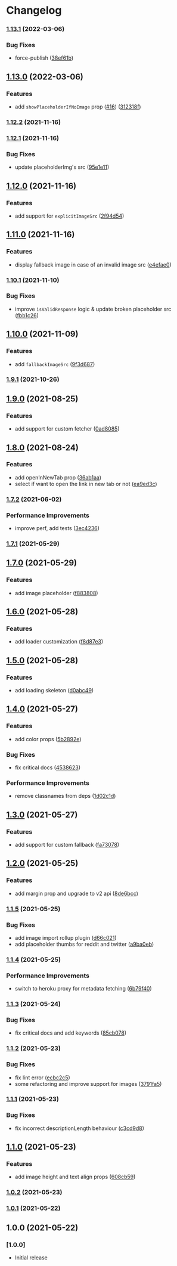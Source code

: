 # Changelog

### [1.13.1](https://github.com/dhaiwat10/react-link-preview/compare/v1.13.0...v1.13.1) (2022-03-06)


### Bug Fixes

* force-publish ([38ef61b](https://github.com/dhaiwat10/react-link-preview/commit/38ef61bea7ba7cbf65ac6e56d007834e997b86c4))

## [1.13.0](https://github.com/dhaiwat10/react-link-preview/compare/v1.12.2...v1.13.0) (2022-03-06)


### Features

* add `showPlaceholderIfNoImage` prop ([#16](https://github.com/dhaiwat10/react-link-preview/issues/16)) ([312318f](https://github.com/dhaiwat10/react-link-preview/commit/312318f9cab046e8cd60521d7529f84488fdb69b))

### [1.12.2](https://github.com/dhaiwat10/react-link-preview/compare/v1.12.1...v1.12.2) (2021-11-16)

### [1.12.1](https://github.com/dhaiwat10/react-link-preview/compare/v1.12.0...v1.12.1) (2021-11-16)


### Bug Fixes

* update placeholderImg's src ([95e1e11](https://github.com/dhaiwat10/react-link-preview/commit/95e1e113dd6134b15c5904d84393b34a681cde3e))

## [1.12.0](https://github.com/dhaiwat10/react-link-preview/compare/v1.11.0...v1.12.0) (2021-11-16)


### Features

*  add support for `explicitImageSrc` ([2f94d54](https://github.com/dhaiwat10/react-link-preview/commit/2f94d5433e33d2ae6d8dcba2799776e25ba04663))

## [1.11.0](https://github.com/dhaiwat10/react-link-preview/compare/v1.10.1...v1.11.0) (2021-11-16)


### Features

* display fallback image in case of an invalid image src ([e4efae0](https://github.com/dhaiwat10/react-link-preview/commit/e4efae02c65d9314f580f604db7b62f62c272057))

### [1.10.1](https://github.com/dhaiwat10/react-link-preview/compare/v1.10.0...v1.10.1) (2021-11-10)


### Bug Fixes

* improve `isValidResponse` logic & update broken placeholder src ([fbb1c26](https://github.com/dhaiwat10/react-link-preview/commit/fbb1c2668c89398c52a33146b475198e05593267))

## [1.10.0](https://github.com/dhaiwat10/react-link-preview/compare/v1.9.1...v1.10.0) (2021-11-09)


### Features

* add `fallbackImageSrc` ([9f3d687](https://github.com/dhaiwat10/react-link-preview/commit/9f3d6879a6c3eb0b63fff23412c07203669e86a1))

### [1.9.1](https://github.com/dhaiwat10/react-link-preview/compare/v1.9.0...v1.9.1) (2021-10-26)

## [1.9.0](https://github.com/dhaiwat10/react-link-preview/compare/v1.8.0...v1.9.0) (2021-08-25)


### Features

* add support for custom fetcher ([0ad8085](https://github.com/dhaiwat10/react-link-preview/commit/0ad808533688b8cc0d6be34e887fb64faef0164f))

## [1.8.0](https://github.com/dhaiwat10/react-link-preview/compare/v1.7.2...v1.8.0) (2021-08-24)


### Features

* add openInNewTab prop ([36ab1aa](https://github.com/dhaiwat10/react-link-preview/commit/36ab1aad723c7f036bf8416fccd0df89245996f6))
* select if want to open the link in new tab or not ([ea9ed3c](https://github.com/dhaiwat10/react-link-preview/commit/ea9ed3ca443ccd489d1047e46818936789441b25))

### [1.7.2](https://github.com/dhaiwat10/react-link-preview/compare/v1.7.1...v1.7.2) (2021-06-02)


### Performance Improvements

* improve perf, add tests ([3ec4236](https://github.com/dhaiwat10/react-link-preview/commit/3ec42369ea9739afe978c254def661e3e62563ca))

### [1.7.1](https://github.com/dhaiwat10/react-link-preview/compare/v1.7.0...v1.7.1) (2021-05-29)

## [1.7.0](https://github.com/dhaiwat10/react-link-preview/compare/v1.6.0...v1.7.0) (2021-05-29)


### Features

* add image placeholder ([f883808](https://github.com/dhaiwat10/react-link-preview/commit/f883808e7e3a1920d7b7ae979a8e3fa7db42c775))

## [1.6.0](https://github.com/dhaiwat10/react-link-preview/compare/v1.5.0...v1.6.0) (2021-05-28)


### Features

* add loader customization ([f8d87e3](https://github.com/dhaiwat10/react-link-preview/commit/f8d87e3036841c0de275e9f8aa98f5b8ee8cb8a4))

## [1.5.0](https://github.com/dhaiwat10/react-link-preview/compare/v1.4.0...v1.5.0) (2021-05-28)


### Features

* add loading skeleton ([d0abc49](https://github.com/dhaiwat10/react-link-preview/commit/d0abc4971166f42b3e5a6a92d47e53b7d80528c7))

## [1.4.0](https://github.com/dhaiwat10/react-link-preview/compare/v1.3.0...v1.4.0) (2021-05-27)


### Features

* add color props ([5b2892e](https://github.com/dhaiwat10/react-link-preview/commit/5b2892e0a1f42150c8573afc1765c41310aede7b))


### Bug Fixes

* fix critical docs ([4538623](https://github.com/dhaiwat10/react-link-preview/commit/4538623d55af5a2c8990ebcbeac5713fd1f19564))


### Performance Improvements

* remove classnames from deps ([1d02c1d](https://github.com/dhaiwat10/react-link-preview/commit/1d02c1d8b97120b484f7505f56ffafd3df6cebf8))

## [1.3.0](https://github.com/dhaiwat10/react-link-preview/compare/v1.2.0...v1.3.0) (2021-05-27)


### Features

* add support for custom fallback ([fa73078](https://github.com/dhaiwat10/react-link-preview/commit/fa73078b4dfa4b16030eb011004e69ded27ca400))

## [1.2.0](https://github.com/dhaiwat10/react-link-preview/compare/v1.1.5...v1.2.0) (2021-05-25)


### Features

* add margin prop and upgrade to v2 api ([8de6bcc](https://github.com/dhaiwat10/react-link-preview/commit/8de6bcc051b1d1325b1d90e7e57ebfe7020a05d9))

### [1.1.5](https://github.com/dhaiwat10/react-link-preview/compare/v1.1.4...v1.1.5) (2021-05-25)


### Bug Fixes

* add image import rollup plugin ([d66c021](https://github.com/dhaiwat10/react-link-preview/commit/d66c0218c214be810f2806cba4fc28e1f52f4fb5))
* add placeholder thumbs for reddit and twitter ([a9ba0eb](https://github.com/dhaiwat10/react-link-preview/commit/a9ba0eb6858e864c0ef8c13ffb965caeca6e838c))

### [1.1.4](https://github.com/dhaiwat10/react-link-preview/compare/v1.1.3...v1.1.4) (2021-05-25)


### Performance Improvements

* switch to heroku proxy for metadata fetching ([6b79f40](https://github.com/dhaiwat10/react-link-preview/commit/6b79f40d322411a77fd72e5dcf70da794654450e))

### [1.1.3](https://github.com/dhaiwat10/react-link-preview/compare/v1.1.2...v1.1.3) (2021-05-24)


### Bug Fixes

* fix critical docs and add keywords ([85cb078](https://github.com/dhaiwat10/react-link-preview/commit/85cb078c5c8e1371baab82ba1e3e3c5b42ff0e49))

### [1.1.2](https://github.com/dhaiwat10/react-link-preview/compare/v1.1.1...v1.1.2) (2021-05-23)


### Bug Fixes

* fix lint error ([ecbc2c5](https://github.com/dhaiwat10/react-link-preview/commit/ecbc2c5eb154cc2ed2266027ac4052ff7d0d7161))
* some refactoring and improve support for images ([3791fa5](https://github.com/dhaiwat10/react-link-preview/commit/3791fa5f4fe09617b30bf533cd90851e2ca9bde8))

### [1.1.1](https://github.com/dhaiwat10/react-link-preview/compare/v1.1.0...v1.1.1) (2021-05-23)


### Bug Fixes

* fix incorrect descriptionLength behaviour ([c3cd9d8](https://github.com/dhaiwat10/react-link-preview/commit/c3cd9d8c4b6ae3e546be1405c4fd88312b1f0db7))

## [1.1.0](https://github.com/dhaiwat10/react-link-preview/compare/v1.0.2...v1.1.0) (2021-05-23)


### Features

* add image height and text align props ([608cb59](https://github.com/dhaiwat10/react-link-preview/commit/608cb590eb41de5d49276097171d66f1c5ea1c11))

### [1.0.2](https://github.com/dhaiwat10/react-link-preview/compare/v1.0.1...v1.0.2) (2021-05-23)

### [1.0.1](https://github.com/dhaiwat10/react-link-preview/compare/v1.0.0...v1.0.1) (2021-05-22)

## 1.0.0 (2021-05-22)

### [1.0.0]

- Initial release
